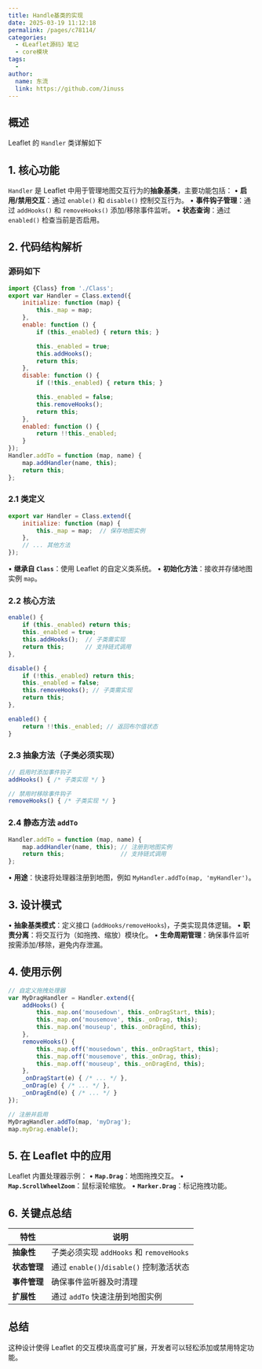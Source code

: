 ```yaml
---
title: Handle基类的实现
date: 2025-03-19 11:12:18
permalink: /pages/c78114/
categories:
  - 《Leaflet源码》笔记
  - core模块
tags:
  - 
author: 
  name: 东流
  link: https://github.com/Jinuss
---
```


## 概述 

Leaflet 的 `Handler` 类详解如下

## 1. 核心功能

`Handler` 是 Leaflet 中用于管理地图交互行为的**抽象基类**，主要功能包括：
• **启用/禁用交互**：通过 `enable()` 和 `disable()` 控制交互行为。
• **事件钩子管理**：通过 `addHooks()` 和 `removeHooks()` 添加/移除事件监听。
• **状态查询**：通过 `enabled()` 检查当前是否启用。

## 2. 代码结构解析

### 源码如下

```js
import {Class} from './Class';
export var Handler = Class.extend({
	initialize: function (map) {
		this._map = map;
	},
	enable: function () {
		if (this._enabled) { return this; }

		this._enabled = true;
		this.addHooks();
		return this;
	},
	disable: function () {
		if (!this._enabled) { return this; }

		this._enabled = false;
		this.removeHooks();
		return this;
	},
	enabled: function () {
		return !!this._enabled;
	}
});
Handler.addTo = function (map, name) {
	map.addHandler(name, this);
	return this;
};

```

### 2.1 类定义
```javascript
export var Handler = Class.extend({
    initialize: function (map) {
        this._map = map;  // 保存地图实例
    },
    // ... 其他方法
});
```
• **继承自 `Class`**：使用 Leaflet 的自定义类系统。
• **初始化方法**：接收并存储地图实例 `map`。

### 2.2 核心方法
```javascript
enable() {
    if (this._enabled) return this;
    this._enabled = true;
    this.addHooks();  // 子类需实现
    return this;      // 支持链式调用
},

disable() {
    if (!this._enabled) return this;
    this._enabled = false;
    this.removeHooks(); // 子类需实现
    return this;
},

enabled() {
    return !!this._enabled; // 返回布尔值状态
}
```

### 2.3 抽象方法（子类必须实现）
```javascript
// 启用时添加事件钩子
addHooks() { /* 子类实现 */ }

// 禁用时移除事件钩子
removeHooks() { /* 子类实现 */ }
```

### 2.4 静态方法 `addTo`
```javascript
Handler.addTo = function (map, name) {
    map.addHandler(name, this); // 注册到地图实例
    return this;                // 支持链式调用
};
```
• **用途**：快速将处理器注册到地图，例如 `MyHandler.addTo(map, 'myHandler')`。

## 3. 设计模式
• **抽象基类模式**：定义接口 (`addHooks/removeHooks`)，子类实现具体逻辑。
• **职责分离**：将交互行为（如拖拽、缩放）模块化。
• **生命周期管理**：确保事件监听按需添加/移除，避免内存泄漏。

## 4. 使用示例
```javascript
// 自定义拖拽处理器
var MyDragHandler = Handler.extend({
    addHooks() {
        this._map.on('mousedown', this._onDragStart, this);
        this._map.on('mousemove', this._onDrag, this);
        this._map.on('mouseup', this._onDragEnd, this);
    },
    removeHooks() {
        this._map.off('mousedown', this._onDragStart, this);
        this._map.off('mousemove', this._onDrag, this);
        this._map.off('mouseup', this._onDragEnd, this);
    },
    _onDragStart(e) { /* ... */ },
    _onDrag(e) { /* ... */ },
    _onDragEnd(e) { /* ... */ }
});

// 注册并启用
MyDragHandler.addTo(map, 'myDrag');
map.myDrag.enable();
```

## 5. 在 Leaflet 中的应用
Leaflet 内置处理器示例：
• **`Map.Drag`**：地图拖拽交互。
• **`Map.ScrollWheelZoom`**：鼠标滚轮缩放。
• **`Marker.Drag`**：标记拖拽功能。

## 6. 关键点总结
| 特性                | 说明                                                                 |
|---------------------|----------------------------------------------------------------------|
| **抽象性**           | 子类必须实现 `addHooks` 和 `removeHooks`                             |
| **状态管理**         | 通过 `enable()`/`disable()` 控制激活状态                             |
| **事件管理**         | 确保事件监听器及时清理                                               |
| **扩展性**           | 通过 `addTo` 快速注册到地图实例                                      |

## 总结

这种设计使得 Leaflet 的交互模块高度可扩展，开发者可以轻松添加或禁用特定功能。 